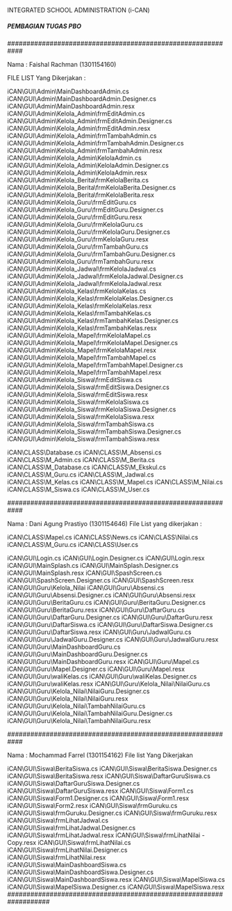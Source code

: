 INTEGRATED SCHOOL ADMINISTRATION (i-CAN)

##### PEMBAGIAN TUGAS PBO ######

############################################################

Nama : Faishal Rachman (1301154160)

FILE LIST Yang Dikerjakan :

iCAN\GUI\Admin\MainDashboardAdmin.cs
iCAN\GUI\Admin\MainDashboardAdmin.Designer.cs
iCAN\GUI\Admin\MainDashboardAdmin.resx
iCAN\GUI\Admin\Kelola_Admin\frmEditAdmin.cs
iCAN\GUI\Admin\Kelola_Admin\frmEditAdmin.Designer.cs
iCAN\GUI\Admin\Kelola_Admin\frmEditAdmin.resx
iCAN\GUI\Admin\Kelola_Admin\frmTambahAdmin.cs
iCAN\GUI\Admin\Kelola_Admin\frmTambahAdmin.Designer.cs
iCAN\GUI\Admin\Kelola_Admin\frmTambahAdmin.resx
iCAN\GUI\Admin\Kelola_Admin\KelolaAdmin.cs
iCAN\GUI\Admin\Kelola_Admin\KelolaAdmin.Designer.cs
iCAN\GUI\Admin\Kelola_Admin\KelolaAdmin.resx
iCAN\GUI\Admin\Kelola_Berita\frmKelolaBerita.cs
iCAN\GUI\Admin\Kelola_Berita\frmKelolaBerita.Designer.cs
iCAN\GUI\Admin\Kelola_Berita\frmKelolaBerita.resx
iCAN\GUI\Admin\Kelola_Guru\frmEditGuru.cs
iCAN\GUI\Admin\Kelola_Guru\frmEditGuru.Designer.cs
iCAN\GUI\Admin\Kelola_Guru\frmEditGuru.resx
iCAN\GUI\Admin\Kelola_Guru\frmKelolaGuru.cs
iCAN\GUI\Admin\Kelola_Guru\frmKelolaGuru.Designer.cs
iCAN\GUI\Admin\Kelola_Guru\frmKelolaGuru.resx
iCAN\GUI\Admin\Kelola_Guru\frmTambahGuru.cs
iCAN\GUI\Admin\Kelola_Guru\frmTambahGuru.Designer.cs
iCAN\GUI\Admin\Kelola_Guru\frmTambahGuru.resx
iCAN\GUI\Admin\Kelola_Jadwal\frmKelolaJadwal.cs
iCAN\GUI\Admin\Kelola_Jadwal\frmKelolaJadwal.Designer.cs
iCAN\GUI\Admin\Kelola_Jadwal\frmKelolaJadwal.resx
iCAN\GUI\Admin\Kelola_Kelas\frmKelolaKelas.cs
iCAN\GUI\Admin\Kelola_Kelas\frmKelolaKelas.Designer.cs
iCAN\GUI\Admin\Kelola_Kelas\frmKelolaKelas.resx
iCAN\GUI\Admin\Kelola_Kelas\frmTambahKelas.cs
iCAN\GUI\Admin\Kelola_Kelas\frmTambahKelas.Designer.cs
iCAN\GUI\Admin\Kelola_Kelas\frmTambahKelas.resx
iCAN\GUI\Admin\Kelola_Mapel\frmKelolaMapel.cs
iCAN\GUI\Admin\Kelola_Mapel\frmKelolaMapel.Designer.cs
iCAN\GUI\Admin\Kelola_Mapel\frmKelolaMapel.resx
iCAN\GUI\Admin\Kelola_Mapel\frmTambahMapel.cs
iCAN\GUI\Admin\Kelola_Mapel\frmTambahMapel.Designer.cs
iCAN\GUI\Admin\Kelola_Mapel\frmTambahMapel.resx
iCAN\GUI\Admin\Kelola_Siswa\frmEditSiswa.cs
iCAN\GUI\Admin\Kelola_Siswa\frmEditSiswa.Designer.cs
iCAN\GUI\Admin\Kelola_Siswa\frmEditSiswa.resx
iCAN\GUI\Admin\Kelola_Siswa\frmKelolaSiswa.cs
iCAN\GUI\Admin\Kelola_Siswa\frmKelolaSiswa.Designer.cs
iCAN\GUI\Admin\Kelola_Siswa\frmKelolaSiswa.resx
iCAN\GUI\Admin\Kelola_Siswa\frmTambahSiswa.cs
iCAN\GUI\Admin\Kelola_Siswa\frmTambahSiswa.Designer.cs
iCAN\GUI\Admin\Kelola_Siswa\frmTambahSiswa.resx

iCAN\CLASS\Database.cs
iCAN\CLASS\M_Absensi.cs
iCAN\CLASS\M_Admin.cs
iCAN\CLASS\M_Berita.cs
iCAN\CLASS\M_Database.cs
iCAN\CLASS\M_Ekskul.cs
iCAN\CLASS\M_Guru.cs
iCAN\CLASS\M_Jadwal.cs
iCAN\CLASS\M_Kelas.cs
iCAN\CLASS\M_Mapel.cs
iCAN\CLASS\M_Nilai.cs
iCAN\CLASS\M_Siswa.cs
iCAN\CLASS\M_User.cs

############################################################

Nama : Dani Agung Prastiyo (1301154646)
File List yang dikerjakan : 

iCAN\CLASS\Mapel.cs
iCAN\CLASS\News.cs
iCAN\CLASS\Nilai.cs
iCAN\CLASS\M_Guru.cs
iCAN\CLASS\User.cs

iCAN\GUI\Login.cs
iCAN\GUI\Login.Designer.cs
iCAN\GUI\Login.resx
iCAN\GUI\MainSplash.cs
iCAN\GUI\MainSplash.Designer.cs
iCAN\GUI\MainSplash.resx
iCAN\GUI\SpashScreen.cs
iCAN\GUI\SpashScreen.Designer.cs
iCAN\GUI\SpashScreen.resx
iCAN\GUI\Guru\Kelola_Nilai
iCAN\GUI\Guru\Absensi.cs
iCAN\GUI\Guru\Absensi.Designer.cs
iCAN\GUI\Guru\Absensi.resx
iCAN\GUI\Guru\BeritaGuru.cs
iCAN\GUI\Guru\BeritaGuru.Designer.cs
iCAN\GUI\Guru\BeritaGuru.resx
iCAN\GUI\Guru\DaftarGuru.cs
iCAN\GUI\Guru\DaftarGuru.Designer.cs
iCAN\GUI\Guru\DaftarGuru.resx
iCAN\GUI\Guru\DaftarSiswa.cs
iCAN\GUI\Guru\DaftarSiswa.Designer.cs
iCAN\GUI\Guru\DaftarSiswa.resx
iCAN\GUI\Guru\JadwalGuru.cs
iCAN\GUI\Guru\JadwalGuru.Designer.cs
iCAN\GUI\Guru\JadwalGuru.resx
iCAN\GUI\Guru\MainDashboardGuru.cs
iCAN\GUI\Guru\MainDashboardGuru.Designer.cs
iCAN\GUI\Guru\MainDashboardGuru.resx
iCAN\GUI\Guru\Mapel.cs
iCAN\GUI\Guru\Mapel.Designer.cs
iCAN\GUI\Guru\Mapel.resx
iCAN\GUI\Guru\waliKelas.cs
iCAN\GUI\Guru\waliKelas.Designer.cs
iCAN\GUI\Guru\waliKelas.resx
iCAN\GUI\Guru\Kelola_Nilai\NilaiGuru.cs
iCAN\GUI\Guru\Kelola_Nilai\NilaiGuru.Designer.cs
iCAN\GUI\Guru\Kelola_Nilai\NilaiGuru.resx
iCAN\GUI\Guru\Kelola_Nilai\TambahNilaiGuru.cs
iCAN\GUI\Guru\Kelola_Nilai\TambahNilaiGuru.Designer.cs
iCAN\GUI\Guru\Kelola_Nilai\TambahNilaiGuru.resx


############################################################

Nama : Mochammad Farrel (1301154162)
File list Yang Dikerjakan

iCAN\GUI\Siswa\BeritaSiswa.cs
iCAN\GUI\Siswa\BeritaSiswa.Designer.cs
iCAN\GUI\Siswa\BeritaSiswa.resx
iCAN\GUI\Siswa\DaftarGuruSiswa.cs
iCAN\GUI\Siswa\DaftarGuruSiswa.Designer.cs
iCAN\GUI\Siswa\DaftarGuruSiswa.resx
iCAN\GUI\Siswa\Form1.cs
iCAN\GUI\Siswa\Form1.Designer.cs
iCAN\GUI\Siswa\Form1.resx
iCAN\GUI\Siswa\Form2.resx
iCAN\GUI\Siswa\frmGuruku.cs
iCAN\GUI\Siswa\frmGuruku.Designer.cs
iCAN\GUI\Siswa\frmGuruku.resx
iCAN\GUI\Siswa\frmLihatJadwal.cs
iCAN\GUI\Siswa\frmLihatJadwal.Designer.cs
iCAN\GUI\Siswa\frmLihatJadwal.resx
iCAN\GUI\Siswa\frmLihatNilai - Copy.resx
iCAN\GUI\Siswa\frmLihatNilai.cs
iCAN\GUI\Siswa\frmLihatNilai.Designer.cs
iCAN\GUI\Siswa\frmLihatNilai.resx
iCAN\GUI\Siswa\MainDashboardSiswa.cs
iCAN\GUI\Siswa\MainDashboardSiswa.Designer.cs
iCAN\GUI\Siswa\MainDashboardSiswa.resx
iCAN\GUI\Siswa\MapelSiswa.cs
iCAN\GUI\Siswa\MapelSiswa.Designer.cs
iCAN\GUI\Siswa\MapelSiswa.resx
###################################################################
